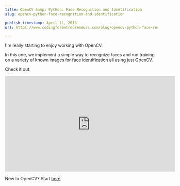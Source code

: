 ```yaml
---
title: OpenCV &amp; Python: Face Recognition and Identification
slug: opencv-python-face-recognition-and-identification

publish_timestamp: April 11, 2018
url: https://www.codingforentrepreneurs.com/blog/opencv-python-face-recognition-and-identification/

---
```


I'm really starting to enjoy working with OpenCV. 

In this one, we implement a simple way to recognize faces and run training on a variety of known images for face identification all using just OpenCV. 

Check it out:

<iframe width="560" height="315" src="https://www.youtube.com/embed/PmZ29Vta7Vc" frameborder="0" allow="autoplay; encrypted-media" allowfullscreen></iframe>

New to OpenCV? Start [here](https://www.codingforentrepreneurs.com/blog/opencv-python-web-camera-quick-test/).